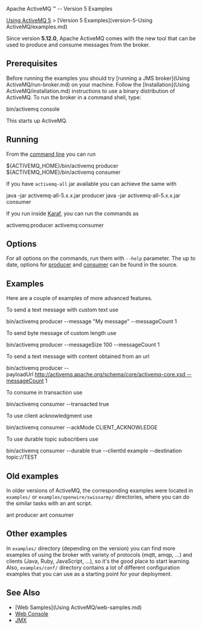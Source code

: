 Apache ActiveMQ ™ -- Version 5 Examples 

[Using ActiveMQ 5](using-activemq-5.md) > [Version 5 Examples](version-5-Using ActiveMQ/examples.md)


Since version **5.12.0**, Apache ActiveMQ comes with the new tool that can be used to produce and consume messages from the broker.

Prerequisites
-------------

Before running the examples you should try [running a JMS broker](Using ActiveMQ/run-broker.md) on your machine. Follow the [Installation](Using ActiveMQ/installation.md) instructions to use a binary distribution of ActiveMQ. To run the broker in a command shell, type:

bin/activemq console

This starts up ActiveMQ.

Running
-------

From the [command line](Features/Unix/unix-shell-script.md) you can run

${ACTIVEMQ_HOME}/bin/activemq producer
${ACTIVEMQ_HOME}/bin/activemq consumer

If you have `activemq-all` jar available you can achieve the same with

java -jar activemq-all-5.x.x.jar producer
java -jar activemq-all-5.x.x.jar consumer

If you run inside [Karaf](Connectivity/Containers/osgi-integration.md), you can run the commands as

activemq:producer
activemq:consumer

Options
-------

For all options on the commands, run them with `--help` parameter. The up to date, options for [producer](https://github.com/apache/activemq/blob/master/activemq-console/src/main/resources/org/apache/activemq/console/command/producer.txt) and [consumer](https://github.com/apache/activemq/blob/master/activemq-console/src/main/resources/org/apache/activemq/console/command/consumer.txt) can be found in the source.

Examples
--------

Here are a couple of examples of more advanced features.

To send a text message with custom text use

bin/activemq producer --message "My message" --messageCount 1

To send byte message of custom length use

bin/activemq producer --messageSize 100 --messageCount 1

To send a text message with content obtained from an url

bin/activemq producer --payloadUrl http://activemq.apache.org/schema/core/activemq-core.xsd --messageCount 1

To consume in transaction use

bin/activemq consumer --transacted true

To use client acknowledgment use

bin/activemq consumer --ackMode CLIENT_ACKNOWLEDGE

To use durable topic subscribers use

bin/activemq consumer --durable true --clientId example --destination topic://TEST

Old examples
------------

In older versions of ActiveMQ, the corresponding examples were located in `examples/` or `examples/openwire/swissarmy/` directories, where you can do the similar tasks with an ant script.

ant producer
ant consumer

Other examples
--------------

In `examples/` directory (depending on the version) you can find more examples of using the broker with variety of protocols (mqtt, amqp, ...) and clients (Java, Ruby, JavaScript, ...), so it's the good place to start learning. Also, `examples/conf/` directory contains a lot of different configuration examples that you can use as a starting point for your deployment.

See Also
--------

*   [Web Samples](Using ActiveMQ/web-samples.md)
*   [Web Console](ToolsTools/Tools/web-console.md)
*   [JMX](Features/jmx.md)

